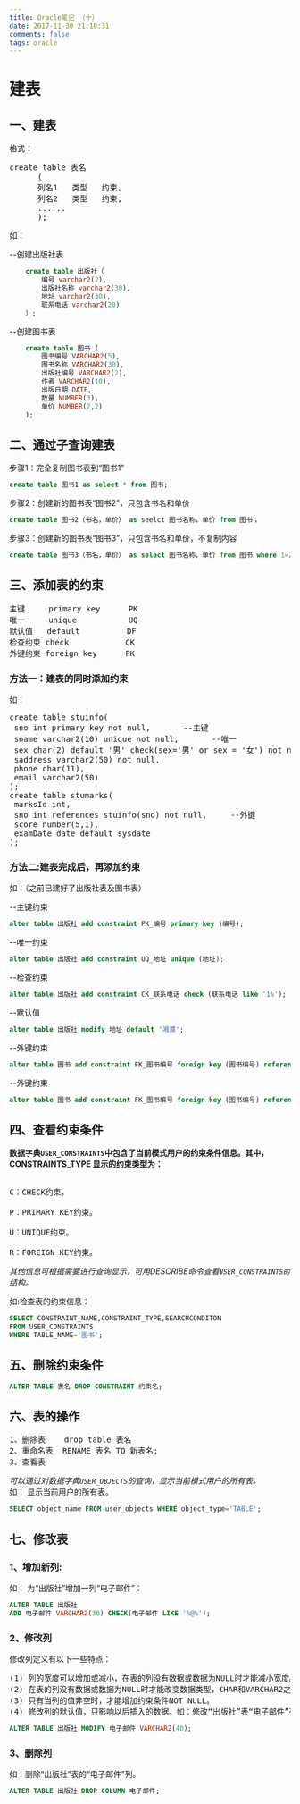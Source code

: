 ```yaml
---
title: Oracle笔记 （十）
date: 2017-11-30 21:10:31
comments: false
tags: oracle
---
```

# 建表

## 一、建表

格式：

<pre>
create table 表名
      (
	  列名1   类型   约束,
	  列名2   类型   约束,
	  ......			
      );
</pre>

如：

--创建出版社表
```SQL
	create table 出版社（
		编号 varchar2(2),
		出版社名称 varchar2(30),
		地址 varchar2(30),
		联系电话 varchar2(20)
	）;
```
--创建图书表
```SQL
	create table 图书 (
		图书编号 VARCHAR2(5),
		图书名称 VARCHAR2(30),
		出版社编号 VARCHAR2(2),
		作者 VARCHAR2(10),
		出版日期 DATE,
		数量 NUMBER(3),
		单价 NUMBER(7,2)	
	);
```
## 二、通过子查询建表

步骤1：完全复制图书表到“图书1”
```SQL
create table 图书1 as select * from 图书;
```
步骤2：创建新的图书表“图书2”，只包含书名和单价
```SQL
create table 图书2（书名，单价） as seelct 图书名称，单价 from 图书；
```
步骤3：创建新的图书表“图书3”，只包含书名和单价，不复制内容
```SQL
create table 图书3（书名，单价） as select 图书名称，单价 from 图书 where 1=2；
```
## 三、添加表的约束

<pre>
主键     primary key      PK
唯一     unique           UQ
默认值   default          DF
检查约束 check            CK
外键约束 foreign key      FK
</pre>

### 方法一：建表的同时添加约束 

如：

<pre>
create table stuinfo(
 sno int primary key not null,       --主键
 sname varchar2(10) unique not null,       --唯一
 sex char(2) default '男' check(sex='男' or sex = '女') not null,   --默认及检查
 saddress varchar2(50) not null,
 phone char(11),
 email varchar2(50)
);
create table stumarks(
 marksId int,
 sno int references stuinfo(sno) not null,     --外键
 score number(5,1),
 examDate date default sysdate
);
</pre>

### 方法二:建表完成后，再添加约束

如：（之前已建好了出版社表及图书表）


--主键约束
```SQL
alter table 出版社 add constraint PK_编号 primary key (编号);
```
--唯一约束
```SQL
alter table 出版社 add constraint UQ_地址 unique (地址);
```
--检查约束
```SQL
alter table 出版社 add constraint CK_联系电话 check (联系电话 like '1%');
```
--默认值
```SQL
alter table 出版社 modify 地址 default '湘潭';
```
--外键约束
```SQL
alter table 图书 add constraint FK_图书编号 foreign key (图书编号) references 出版社(编号);
```
--外键约束
```SQL
alter table 图书 add constraint FK_图书编号 foreign key (图书编号) references 出版社(编号);
```
## 四、查看约束条件

**数据字典`USER_CONSTRAINTS`中包含了当前模式用户的约束条件信息。其中，CONSTRAINTS_TYPE 显示的约束类型为：**

<pre>		
C：CHECK约束。

P：PRIMARY KEY约束。
​		
U：UNIQUE约束。
​		
R：FOREIGN KEY约束。
</pre>	

*其他信息可根据需要进行查询显示，可用DESCRIBE命令查看`USER_CONSTRAINTS的`结构。*

如:检查表的约束信息：
```SQL
SELECT CONSTRAINT_NAME,CONSTRAINT_TYPE,SEARCHCONDITON
FROM USER_CONSTRAINTS
WHERE TABLE_NAME='图书';
```

## 五、删除约束条件
```SQL
ALTER TABLE 表名 DROP CONSTRAINT 约束名;
```

## 六、表的操作

<pre>
1、删除表    drop table 表名
2、重命名表  RENAME 表名 TO 新表名;
3、查看表
</pre>

*可以通过对数据字典`USER_OBJECTS`的查询，显示当前模式用户的所有表。*
​	
如： 显示当前用户的所有表。
```SQL
SELECT object_name FROM user_objects WHERE object_type='TABLE';
```

## 七、修改表

### 1、增加新列:

如： 为“出版社”增加一列“电子邮件”：
```SQL
ALTER TABLE 出版社		
ADD 电子邮件 VARCHAR2(30) CHECK(电子邮件 LIKE '%@%');
```
### 2、修改列
修改列定义有以下一些特点：

<pre>
(1) 列的宽度可以增加或减小，在表的列没有数据或数据为NULL时才能减小宽度。
(2) 在表的列没有数据或数据为NULL时才能改变数据类型，CHAR和VARCHAR2之间可以随意转换。
(3) 只有当列的值非空时，才能增加约束条件NOT NULL。
(4) 修改列的默认值，只影响以后插入的数据。如：修改“出版社”表“电子邮件”列的宽度为40。
</pre>	

```SQL
ALTER TABLE 出版社 MODIFY 电子邮件 VARCHAR2(40);
```
### 3、删除列
如：删除“出版社”表的“电子邮件”列。
```SQL
ALTER TABLE 出版社 DROP COLUMN 电子邮件;
```